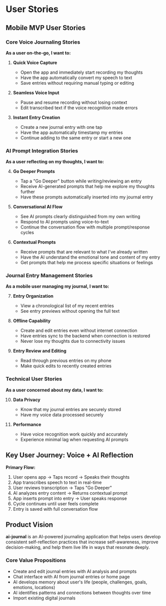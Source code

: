 # User Stories

## Mobile MVP User Stories

### Core Voice Journaling Stories
**As a user on-the-go, I want to:**

1. **Quick Voice Capture**
   - Open the app and immediately start recording my thoughts
   - Have the app automatically convert my speech to text
   - Save entries without requiring manual typing or editing

2. **Seamless Voice Input**
   - Pause and resume recording without losing context
   - Edit transcribed text if the voice recognition made errors

3. **Instant Entry Creation**
   - Create a new journal entry with one tap
   - Have the app automatically timestamp my entries
   - Continue adding to the same entry or start a new one

### AI Prompt Integration Stories
**As a user reflecting on my thoughts, I want to:**

4. **Go Deeper Prompts**
   - Tap a "Go Deeper" button while writing/reviewing an entry
   - Receive AI-generated prompts that help me explore my thoughts further
   - Have these prompts automatically inserted into my journal entry

5. **Conversational AI Flow**
   - See AI prompts clearly distinguished from my own writing
   - Respond to AI prompts using voice-to-text
   - Continue the conversation flow with multiple prompt/response cycles

6. **Contextual Prompts**
   - Receive prompts that are relevant to what I've already written
   - Have the AI understand the emotional tone and content of my entry
   - Get prompts that help me process specific situations or feelings

### Journal Entry Management Stories
**As a mobile user managing my journal, I want to:**

7. **Entry Organization**
   - View a chronological list of my recent entries
   - See entry previews without opening the full text

8. **Offline Capability**
   - Create and edit entries even without internet connection
   - Have entries sync to the backend when connection is restored
   - Never lose my thoughts due to connectivity issues

9. **Entry Review and Editing**
   - Read through previous entries on my phone
   - Make quick edits to recently created entries

### Technical User Stories
**As a user concerned about my data, I want to:**

10. **Data Privacy**
    - Know that my journal entries are securely stored
    - Have my voice data processed securely

11. **Performance**
    - Have voice recognition work quickly and accurately
    - Experience minimal lag when requesting AI prompts

## Key User Journey: Voice + AI Reflection

**Primary Flow:**
1. User opens app → Taps record → Speaks their thoughts
2. App transcribes speech to text in real-time
3. User reviews transcription → Taps "Go Deeper"
4. AI analyzes entry content → Returns contextual prompt
5. App inserts prompt into entry → User speaks response
6. Cycle continues until user feels complete
7. Entry is saved with full conversation flow

## Product Vision

**ai-journal** is an AI-powered journaling application that helps users develop consistent self-reflection practices that increase self-awareness, improve decision-making, and help them live life in ways that resonate deeply.

### Core Value Propositions
- Create and edit journal entries with AI analysis and prompts
- Chat interface with AI from journal entries or home page
- AI develops memory about user's life (people, challenges, goals, emotions, locations)
- AI identifies patterns and connections between thoughts over time
- Import existing digital journals